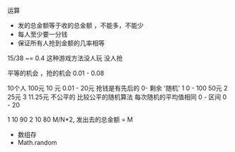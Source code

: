 运算
- 发的总金额等于收的总金额  ，不能多，不能少
- 每人至少要一分钱
- 保证所有人抢到金额的几率相等

15/38 ~= 0.4   这种游戏方法没人玩  没人抢

平等的机会 ，抢的机会
0.01 - 0.08

10个人  100元
10 元 0.01 - 20元
抢钱是有先后的  0- 剩余  '随机'
1  0 -  100 50元
2  25元
3  11.25元
不公平的  比较公平的随机算法
每次随机的平均值相同
0 - 区间
0 - 20 

1  10   90
2  10   80
M/N*2,  发出去的总金额 = M 

- 数组存
- Math.random